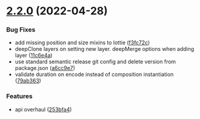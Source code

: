 # [2.2.0](https://github.com/editframe/editframe-js/compare/v2.1.0...v2.2.0) (2022-04-28)


### Bug Fixes

* add missing position and size mixins to lottie ([f3fc72c](https://github.com/editframe/editframe-js/commit/f3fc72c15e9eaf53bf240b4876884c3853a1de08))
* deepClone layers on setting new layer. deepMerge options when adding layer ([11c6e4a](https://github.com/editframe/editframe-js/commit/11c6e4adda6d63309a742a84b5f9186d272a6844))
* use standard semantic release git config and delete version from package.json ([a6cc9e7](https://github.com/editframe/editframe-js/commit/a6cc9e7e1099e0429d533ab7d1587e0fb27cd706))
* validate duration on encode instead of composition instantiation ([79ab363](https://github.com/editframe/editframe-js/commit/79ab3638fbd7eea190b4c61b85d93ec5efbf5380))


### Features

* api overhaul ([253bfa4](https://github.com/editframe/editframe-js/commit/253bfa41829f8ee05f8f4db0fbaf8c2888547e21))
